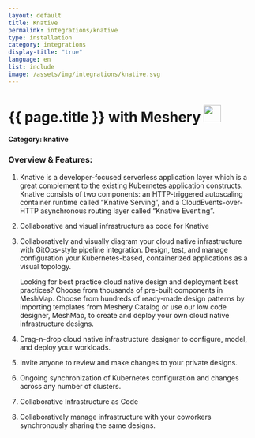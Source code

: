 ```yaml
---
layout: default
title: Knative
permalink: integrations/knative
type: installation
category: integrations
display-title: "true"
language: en
list: include
image: /assets/img/integrations/knative.svg
---
```


<h1>{{ page.title }} with Meshery <img src="{{ page.image }}" style="width: 35px; height: 35px;" /></h1>


#### Category: knative

### Overview & Features:
1. Knative is a developer-focused serverless application layer which is a great complement to the existing Kubernetes application constructs. Knative consists of two components: an HTTP-triggered autoscaling container runtime called “Knative Serving”, and a CloudEvents-over-HTTP asynchronous routing layer called “Knative Eventing”.

2. Collaborative and visual infrastructure as code for Knative

4. 
    Collaboratively and visually diagram your cloud native infrastructure with GitOps-style pipeline integration. Design, test, and manage configuration your Kubernetes-based, containerized applications as a visual topology.



    Looking for best practice cloud native design and deployment best practices? Choose from thousands of pre-built components in MeshMap. Choose from hundreds of ready-made design patterns by importing templates from Meshery Catalog or use our low code designer, MeshMap, to create and deploy your own cloud native infrastructure designs.



5. Drag-n-drop cloud native infrastructure designer to configure, model, and deploy your workloads.

6. Invite anyone to review and make changes to your private designs.

7. Ongoing synchronization of Kubernetes configuration and changes across any number of clusters.

8. Collaborative Infrastructure as Code

9. Collaboratively manage infrastructure with your coworkers synchronously sharing the same designs.

